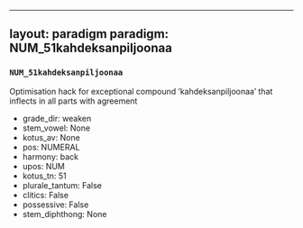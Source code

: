 
---
layout: paradigm
paradigm: NUM_51kahdeksanpiljoonaa
---
### ` NUM_51kahdeksanpiljoonaa `

Optimisation hack for exceptional compound ’kahdeksanpiljoonaa’ that inflects in all parts with agreement
* grade_dir: weaken
* stem_vowel: None
* kotus_av: None
* pos: NUMERAL
* harmony: back
* upos: NUM
* kotus_tn: 51
* plurale_tantum: False
* clitics: False
* possessive: False
* stem_diphthong: None
